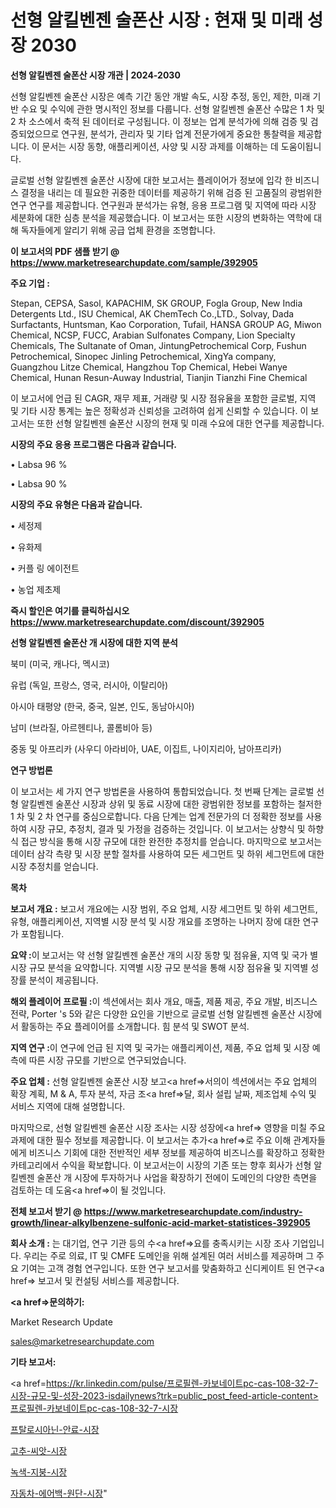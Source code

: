 # 선형 알킬벤젠 술폰산 시장 : 현재 및 미래 성장 2030

<strong>선형 알킬벤젠 술폰산 시장 개관 | 2024-2030</strong>

선형 알킬벤젠 술폰산 시장은 예측 기간 동안 개발 속도, 시장 추정, 동인, 제한, 미래 기반 수요 및 수익에 관한 명시적인 정보를 다룹니다.  선형 알킬벤젠 술폰산  수많은 1 차 및 2 차 소스에서 축적 된 데이터로 구성됩니다. 이 정보는 업계 분석가에 의해 검증 및 검증되었으므로 연구원, 분석가, 관리자 및 기타 업계 전문가에게 중요한 통찰력을 제공합니다. 이 문서는 시장 동향, 애플리케이션, 사양 및 시장 과제를 이해하는 데 도움이됩니다.

글로벌 선형 알킬벤젠 술폰산 시장에 대한 보고서는 플레이어가 정보에 입각 한 비즈니스 결정을 내리는 데 필요한 귀중한 데이터를 제공하기 위해 검증 된 고품질의 광범위한 연구 연구를 제공합니다. 연구원과 분석가는 유형, 응용 프로그램 및 지역에 따라 시장 세분화에 대한 심층 분석을 제공했습니다. 이 보고서는 또한 시장의 변화하는 역학에 대해 독자들에게 알리기 위해 공급 업체 환경을 조명합니다.



<strong>이 보고서의 PDF 샘플 받기 @ <a href=https://www.marketresearchupdate.com/sample/392905>https://www.marketresearchupdate.com/sample/392905</a></strong>



<strong>주요 기업 :</strong>

Stepan, CEPSA, Sasol, KAPACHIM, SK GROUP, Fogla Group, New India Detergents Ltd., ISU Chemical, AK ChemTech Co.,LTD., Solvay, Dada Surfactants, Huntsman, Kao Corporation, Tufail, HANSA GROUP AG, Miwon Chemical, NCSP, FUCC, Arabian Sulfonates Company, Lion Specialty Chemicals, The Sultanate of Oman, JintungPetrochemical Corp, Fushun Petrochemical, Sinopec Jinling Petrochemical, XingYa company, Guangzhou Litze Chemical, Hangzhou Top Chemical, Hebei Wanye Chemical, Hunan Resun-Auway Industrial, Tianjin Tianzhi Fine Chemical

이 보고서에 언급 된 CAGR, 재무 제표, 거래량 및 시장 점유율을 포함한 글로벌, 지역 및 기타 시장 통계는 높은 정확성과 신뢰성을 고려하여 쉽게 신뢰할 수 있습니다. 이 보고서는 또한 선형 알킬벤젠 술폰산 시장의 현재 및 미래 수요에 대한 연구를 제공합니다.



<strong>시장의 주요 응용 프로그램은 다음과 같습니다.</strong>

• Labsa 96 %

• Labsa 90 %



<strong>시장의 주요 유형은 다음과 같습니다.</strong>

• 세정제

• 유화제

• 커플 링 에이전트

• 농업 제초제



<strong>즉시 할인은 여기를 클릭하십시오 <a href=https://www.marketresearchupdate.com/discount/392905>https://www.marketresearchupdate.com/discount/392905</a></strong>



<strong>선형 알킬벤젠 술폰산 개 시장에 대한 지역 분석</strong>

북미 (미국, 캐나다, 멕시코)

유럽 (독일, 프랑스, 영국, 러시아, 이탈리아)

아시아 태평양 (한국, 중국, 일본, 인도, 동남아시아)

남미 (브라질, 아르헨티나, 콜롬비아 등)

중동 및 아프리카 (사우디 아라비아, UAE, 이집트, 나이지리아, 남아프리카)



<strong>연구 방법론</strong>

이 보고서는 세 가지 연구 방법론을 사용하여 통합되었습니다. 첫 번째 단계는 글로벌 선형 알킬벤젠 술폰산 시장과 상위 및 동료 시장에 대한 광범위한 정보를 포함하는 철저한 1 차 및 2 차 연구를 중심으로합니다. 다음 단계는 업계 전문가의 더 정확한 정보를 사용하여 시장 규모, 추정치, 결과 및 가정을 검증하는 것입니다. 이 보고서는 상향식 및 하향식 접근 방식을 통해 시장 규모에 대한 완전한 추정치를 얻습니다. 마지막으로 보고서는 데이터 삼각 측량 및 시장 분할 절차를 사용하여 모든 세그먼트 및 하위 세그먼트에 대한 시장 추정치를 얻습니다.



<strong>목차</strong>



<strong>보고서 개요 :</strong> 보고서 개요에는 시장 범위, 주요 업체, 시장 세그먼트 및 하위 세그먼트, 유형, 애플리케이션, 지역별 시장 분석 및 시장 개요를 조명하는 나머지 장에 대한 연구가 포함됩니다.



<strong>요약 :</strong>이 보고서는 약 선형 알킬벤젠 술폰산 개의 시장 동향 및 점유율, 지역 및 국가 별 시장 규모 분석을 요약합니다. 지역별 시장 규모 분석을 통해 시장 점유율 및 지역별 성장률 분석이 제공됩니다.



<strong>해외 플레이어 프로필 :</strong>이 섹션에서는 회사 개요, 매출, 제품 제공, 주요 개발, 비즈니스 전략, Porter 's 5와 같은 다양한 요인을 기반으로 글로벌 선형 알킬벤젠 술폰산 시장에서 활동하는 주요 플레이어를 소개합니다. 힘 분석 및 SWOT 분석.



<strong>지역 연구 :</strong>이 연구에 언급 된 지역 및 국가는 애플리케이션, 제품, 주요 업체 및 시장 예측에 따른 시장 규모를 기반으로 연구되었습니다.



<strong>주요 업체 :</strong> 선형 알킬벤젠 술폰산 시장 보고<a href=>서의이 </a>섹션에서는 주요 업체의 확장 계획, M &amp; A, 투자 분석, 자금 조<a href=>달, 회</a>사 설립 날짜, 제조업체 수익 및 서비스 지역에 대해 설명합니다.


마지막으로, 선형 알킬벤젠 술폰산 시장 조사는 시장 성장에<a href=> 영향을 미칠 </a>주요 과제에 대한 필수 정보를 제공합니다. 이 보고서는 추가<a href=>로 주</a>요 이해 관계자들에게 비즈니스 기회에 대한 전반적인 세부 정보를 제공하여 비즈니스를 확장하고 정확한 카테고리에서 수익을 확보합니다. 이 보고서는이 시장의 기존 또는 향후 회사가 선형 알킬벤젠 술폰산 개 시장에 투자하거나 사업을 확장하기 전에이 도메인의 다양한 측면을 검토하는 데 도움<a href=>이 될 </a>것입니다.



<strong>전체 보고서 받기 @ <a href=https://www.marketresearchupdate.com/industry-growth/linear-alkylbenzene-sulfonic-acid-market-statistices-392905>https://www.marketresearchupdate.com/industry-growth/linear-alkylbenzene-sulfonic-acid-market-statistices-392905</a></strong>



<strong>회사 소개 :</strong>
는 대기업, 연구 기관 등의 수<a href=>요를</a> 충족시키는 시장 조사 기업입니다. 우리는 주로 의료, IT 및 CMFE 도메인을 위해 설계된 여러 서비스를 제공하며 그 주요 기여는 고객 경험 연구입니다. 또한 연구 보고서를 맞춤화하고 신디케이트 된 연구<a href=> 보고서</a> 및 컨설팅 서비스를 제공합니다.



<strong><a href=>문의하기:</a></strong>

Market Research Update

sales@marketresearchupdate.com



<strong>기타 보고서:</strong>

<a href=https://kr.linkedin.com/pulse/프로필렌-카보네이트pc-cas-108-32-7-시장-규모-및-성장-2023-isdailynews?trk=public_post_feed-article-content>프로필렌-카보네이트pc-cas-108-32-7-시장</a>

<a href=https://www.linkedin.com/pulse/프탈로시아닌-안료-시장-세분화-연구-및-목표-고객2029년-consumer-connection-compendium-ana/>프탈로시아닌-안료-시장</a>

<a href=https://www.linkedin.com/pulse/고추-씨앗-시장-규모-및-성장-2023-isdailynews-wjyfc/>고추-씨앗-시장</a>

<a href=https://www.linkedin.com/pulse/녹색-지붕-시장-진입-전략-및-위험-평가2029년-analytics-alchemy-360-analysis-kpayf/>녹색-지붕-시장</a>

<a href=https://www.linkedin.com/pulse/자동차-에어백-원단-시장-세분화-연구-및-목표-고객2030년-jyi4c/>자동차-에어백-원단-시장</a>"
